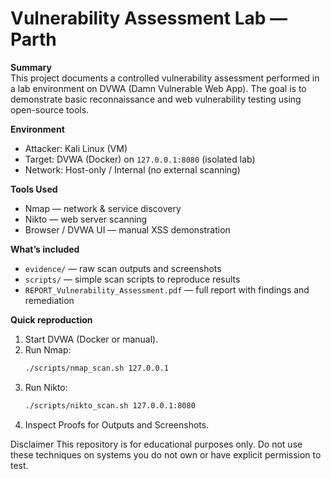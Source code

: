 # Vulnerability Assessment Lab — Parth

**Summary**  
This project documents a controlled vulnerability assessment performed in a lab environment on DVWA (Damn Vulnerable Web App). The goal is to demonstrate basic reconnaissance and web vulnerability testing using open-source tools.

**Environment**  
- Attacker: Kali Linux (VM)  
- Target: DVWA (Docker) on `127.0.0.1:8080` (isolated lab)  
- Network: Host-only / Internal (no external scanning)

**Tools Used**  
- Nmap — network & service discovery  
- Nikto — web server scanning  
- Browser / DVWA UI — manual XSS demonstration

**What’s included**  
- `evidence/` — raw scan outputs and screenshots  
- `scripts/` — simple scan scripts to reproduce results  
- `REPORT_Vulnerability_Assessment.pdf` — full report with findings and remediation

**Quick reproduction**  
1. Start DVWA (Docker or manual).  
2. Run Nmap:
   ```bash
   ./scripts/nmap_scan.sh 127.0.0.1
3. Run Nikto:
   ```bash
   ./scripts/nikto_scan.sh 127.0.0.1:8080
4. Inspect Proofs for Outputs and Screenshots.

Disclaimer
This repository is for educational purposes only. Do not use these techniques on systems you do not own or have explicit permission to test.
